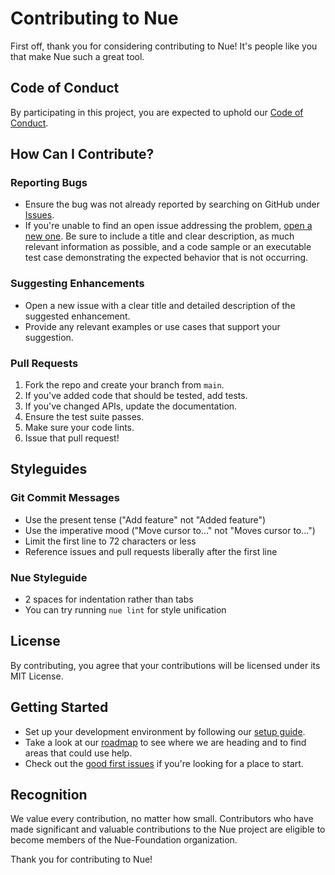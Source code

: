 # Contributing to Nue

First off, thank you for considering contributing to Nue! It's people like you that make Nue such a great tool.

## Code of Conduct

By participating in this project, you are expected to uphold our [Code of Conduct](CODE_OF_CONDUCT.md).

## How Can I Contribute?

### Reporting Bugs

- Ensure the bug was not already reported by searching on GitHub under [Issues](https://github.com/Nue-Foundation/Nue-V3/issues).
- If you're unable to find an open issue addressing the problem, [open a new one](https://github.com/Nue-Foundation/Nue-V3/issues/new). Be sure to include a title and clear description, as much relevant information as possible, and a code sample or an executable test case demonstrating the expected behavior that is not occurring.

### Suggesting Enhancements

- Open a new issue with a clear title and detailed description of the suggested enhancement.
- Provide any relevant examples or use cases that support your suggestion.

### Pull Requests

1. Fork the repo and create your branch from `main`.
2. If you've added code that should be tested, add tests.
3. If you've changed APIs, update the documentation.
4. Ensure the test suite passes.
5. Make sure your code lints.
6. Issue that pull request!

## Styleguides

### Git Commit Messages

- Use the present tense ("Add feature" not "Added feature")
- Use the imperative mood ("Move cursor to..." not "Moves cursor to...")
- Limit the first line to 72 characters or less
- Reference issues and pull requests liberally after the first line

### Nue Styleguide

- 2 spaces for indentation rather than tabs
- You can try running `nue lint` for style unification

## License

By contributing, you agree that your contributions will be licensed under its MIT License.

## Getting Started

- Set up your development environment by following our [setup guide](SETUP.md).
- Take a look at our [roadmap](ROADMAP.md) to see where we are heading and to find areas that could use help.
- Check out the [good first issues](https://github.com/Nue-Foundation/Nue-V3/labels/good%20first%20issue) if you're looking for a place to start.

## Recognition

We value every contribution, no matter how small. Contributors who have made significant and valuable contributions to the Nue project are eligible to become members of the Nue-Foundation organization.

Thank you for contributing to Nue!
